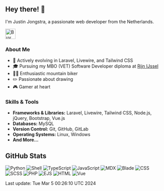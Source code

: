 ## Hey there! 👋

I'm Justin Jongstra, a passionate web developer from the Netherlands.

<a href='https://ko-fi.com/justinjongstra' target='_blank'><img height='32' style='border:0px;height:32px;' src='https://cdn.ko-fi.com/cdn/kofi2.png?v=3' border='0' alt='Buy Me a Coffee at ko-fi.com' /></a> 
<br>

### About Me
- 🌱 Actively evolving in Laravel, Livewire, and Tailwind CSS
- 🎓 Pursuing my MBO (VET) Software Developer diploma at [Rijn IJssel](https://www.rijnijssel.nl/)
- 🚵‍♂️ Enthusiastic mountain biker
- ✏️ Passionate about drawing
- 🎮 Gamer at heart

### Skills & Tools
- **Frameworks & Libraries:** Laravel, Livewire, Tailwind CSS, Node.js, jQuery, Bootstrap, Vue.js
- **Databases:** MySQL
- **Version Control:** Git, GitHub, GitLab
- **Operating Systems:** Linux, Windows
- **And More...**

## GitHub Stats
![Python](https://img.shields.io/badge/Python-.20%25-blue)
![Shell](https://img.shields.io/badge/Shell-.39%25-blue)
![TypeScript](https://img.shields.io/badge/TypeScript-.02%25-blue)
![JavaScript](https://img.shields.io/badge/JavaScript-12.97%25-blue)
![MDX](https://img.shields.io/badge/MDX-1.96%25-blue)
![Blade](https://img.shields.io/badge/Blade-22.80%25-blue)
![CSS](https://img.shields.io/badge/CSS-2.50%25-blue)
![SCSS](https://img.shields.io/badge/SCSS-2.34%25-blue)
![PHP](https://img.shields.io/badge/PHP-54.81%25-blue)
![EJS](https://img.shields.io/badge/EJS-.87%25-blue)
![HTML](https://img.shields.io/badge/HTML-.22%25-blue)
![Vue](https://img.shields.io/badge/Vue-.88%25-blue)

Last update: Tue Mar  5 00:26:10 UTC 2024

